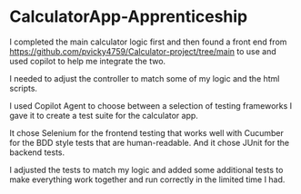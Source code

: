 # CalculatorApp-Apprenticeship

I completed the main calculator logic first and then found a front end from https://github.com/pvicky4759/Calculator-project/tree/main
to use and used copilot to help me integrate the two.

I needed to adjust the controller to match some of my logic and the html scripts.

I used Copilot Agent to choose between a selection of testing frameworks I gave it to create a test suite for the calculator app.

It chose Selenium for the frontend testing that works well with Cucumber for the BDD style tests that are human-readable.
And it chose JUnit for the backend tests.

I adjusted the tests to match my logic and added some additional tests to make everything work together and run correctly in the limited time I had.